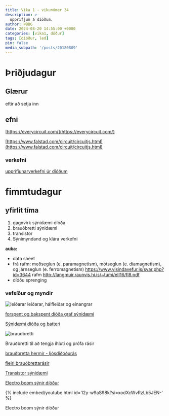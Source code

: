 ```yaml
---
title: Vika 1 - vikunúmer 34
description: >-
  upprifjun á díóðum. 
author: ÞBBG
date: 2024-08-20 14:55:00 +0000
categories: [vika1, dóður]
tags: [díóður, led]
pin: false
media_subpath: '/posts/20180809'
---
```


# Þriðjudagur

## Glærur

eftir að setja inn

## efni

[https://everycircuit.com/](https://everycircuit.com/)

[https://www.falstad.com/circuit/circuitjs.html](https://www.falstad.com/circuit/circuitjs.html)

### verkefni 



[upprifjunarverkefni úr díóðum](../assets/verkefni/verkefni_1_reit.pdf)

# fimmtudagur

## yfirlit tíma

1. gagnvirk sýnidæmi díóða 
2. brauðbretti sýnidæmi
3. transistor
4. Sýnimyndand og klára verkefni

**auka:** 

- data sheet
- frá rafm: meðseglun (e. paramagnetism), mótseglun (e. diamagnetism), og járnseglun (e. ferromagnetism)  https://www.visindavefur.is/svar.php?id=3644 rafm   http://langmuir.raunvis.hi.is/~tumi/eII16/fl8.pdf 
- díóðu sprenging 

### vefsíður og myndir

![leiðarar](https://qph.cf2.quoracdn.net/main-qimg-8de0e3e50f88bb9e209f33c81c441d1c-lq)
leiðarar, hálfleiðar og einangrar

[forspent og bakspent díóða graf sýnidæmi](https://instrumentationtools.com/forward-bias-reverse-bias-diode-working-animation/?utm_content=cmp-true)

[Sýnidæmi díóða og batterí](https://javalab.org/en/diode_en/)

![braudbretti](https://blogger.googleusercontent.com/img/b/R29vZ2xl/AVvXsEiPe9hY234S-AntpSmrMjQaNGCJqWAF5FRbCQ5FO07FUT4En-Qrhcv-sBp6SemAsxrkvDeTm9lDRWolZgmSNK5yRObvOHryMAG99pn40DrGMe4BEpiPjZY1HDXsqJAIoOgvqtGLa4k4SXwiVEN0rs8uPN9x6FiPSlVP-bUpIbFY2_f1DeKD16lkXqlA/s640/Breadboard-connections.jpg)

Brauðbretti til að tengja íhluti og prófa rásir

[brauðbretta hermir - ljósdíðóðurás](https://www.withdiode.com/projects/2839d6b8-0536-44f2-b768-e2fb79778a40?template=blank)

[fleiri brauðbrettarásir](https://www.withdiode.com/explore)

[Transistor sýnidæmi](https://javalab.org/en/transistor_en/)

[Electro boom sýnir díóður](https://www.youtube.com/watch?v=l2y-w9aS98k&t=140s)

{% include embed/youtube.html id='l2y-w9aS98k?si=xodXcWvRzLb5JEN-' %}

Electro boom sýnir díóður

